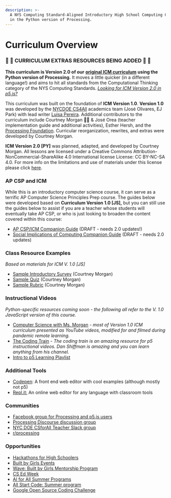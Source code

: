```yaml
---
description: >-
  A NYS Computing Standard-Aligned Introductory High School Computing Curriculum
  in the Python version of Processing.
---
```


# Curriculum Overview

### 🚧 🚜 **CURRICULUM EXTRAS RESOURCES BEING ADDED** 🚜 **🚧**

**This curriculum is Version 2.0 of our** [**original ICM curriculum**](https://cs4all-icm.gitbook.io/introduction-to-computational-media-curriculum/) **using the Python version of Processing.** It moves a little quicker (in a different language!) and aims to hit all standards from the Computational Thinking category of the NYS Computing Standards. [_Looking for ICM Version 2.0 in p5.js?_](https://cs4all-icm.gitbook.io/js-intro-to-computational-media-2.0/)

This curriculum was built on the foundation of **ICM Version 1.0**. **Version 1.0** was developed by the [NYCDOE CS4All](http://cs4all.nyc/) academics team (José Olivares, EJ Park) with lead writer [Luisa Pereira](http://www.luisapereira.net/). Additional contributors to the curriculum include Courtney Morgan 🙆‍♀️ & José Orea (teacher implementation guide and additional activities), Esther Hersh, and the [Processing Foundation](https://processingfoundation.org/). Curricular reorganization, rewrites, and extras were developed by Courtney Morgan.

**ICM Version 2.0 \[PY]** was planned, adapted, and developed by Courtney Morgan. All lessons are licensed under a Creative Commons Attribution-NonCommercial-ShareAlike 4.0 International license License: CC BY-NC-SA 4.0. For more info on the limitations and use of materials under this license please click [here](https://creativecommons.org/licenses/by-nc-sa/4.0/).

### AP CSP and ICM

While this is an introductory computer science course, it can serve as a terrific AP Computer Science Principles Prep course. The guides below were developed based on **Curriculum Version 1.0 \[JS],** but you can still use the guides below to assist if you are a teacher whose students will eventually take AP CSP, or who is just looking to broaden the content covered within this course:

* [AP CSP/ICM Companion Guide](https://docs.google.com/document/d/1ci--4DONVH2xYddqeAq8F4\_RmlgBY\_Tvug56ueWhBj0/preview) (DRAFT - needs 2.0 updates!)
* [Social Implications of Computing Companion Guide](https://docs.google.com/document/d/1GVzOsjulSYxlEj51HJCFeo64VuXrf3aHdA2zH4X8cv8/preview) (DRAFT - needs 2.0 updates)

### Class Resource Examples

_Based on materials for ICM V. 1.0 \[JS]_

* [Sample Introductory Survey](https://docs.google.com/forms/d/1pzjxSHfZz4eSeGgvQJ-WEsx4pYlZ4Zk5ChxqCUhQxcQ/viewform?edit\_requested=true) (Courtney Morgan)
* [Sample Quiz](https://docs.google.com/document/d/1UsYGa4Z0lrX5ImtD0QoF6aSzN5FyVdvR5ofvlQOMMEk/edit) (Courtney Morgan)
* [Sample Rubric](https://docs.google.com/document/d/1p8NR5mL1rEK0HZA25bN-7Jb5zITPiu6dTIn-yCsgEgs/edit) (Courtney Morgan)

### Instructional Videos

_Python-specific resources coming soon - the following all refer to the V. 1.0 JavaScript version of this course._

* [Computer Science with Ms. Morgan](https://www.youtube.com/channel/UCzotTG3ao\_SipHcrhKGeScQ) - _most of Version 1.0 ICM curriculum presented as YouTube videos, modified for and filmed during pandemic remote learning._
* [The Coding Tr](https://www.youtube.com/playlist?list=PLRqwX-V7Uu6Zy51Q-x9tMWIv9cueOFTFA)[ain](https://www.youtube.com/playlist?list=PLRqwX-V7Uu6Zy51Q-x9tMWIv9cueOFTFA) - _The coding train is an amazing resource for p5 instructional videos. Dan Shiffman is amazing and you can learn anything from his channel._
* [Intro to p5 Learning Playlist](https://www.youtube.com/playlist?list=PLRqwX-V7Uu6Zy51Q-x9tMWIv9cueOFTFA)

### Additional Tools

* [Codepen](https://codepen.io/): A front end web editor with cool examples (although mostly not p5)
* [Repl.it:](https://repl.it/) An online web editor for any language with classroom tools

### Communities

* [Facebook group for Processing and p5.js users](https://www.facebook.com/search/top/?q=creative%20coding%20with%20processing%20and%20p5.js\&epa=SEARCH\_BOX)
* [Processing Discourse discussion group](https://discourse.processing.org/)
* [NYC DOE CSforAll Teacher Slack group](https://join.slack.com/t/cs4allteachers/shared\_invite/enQtMzIwODg0NjEyMzg2LWNhNTI0ODk1N2RkNTQwODMxMTNhYjE1ZWYyMzZiNjM5MDRjZTQ5NTNlMGI5MjQ0OGY1MjQ2ODc0MDcwZGY2YTI)
* [r/processing](https://www.reddit.com/r/processing/)

### Opportunities

* [Hackathons for High Schoolers](https://hackathons.hackclub.com/)
* [Built by Girls Events](https://www.builtbygirls.com/events-calendar)
* [Wave: Built by Girls Mentorship Program](https://www.builtbygirls.com/about-wave)
* [CS Ed Week](https://csedweek.org/)
* [AI for All Summer Programs](http://ai-4-all.org/summer-programs/)
* [All Start Code: Summer program](https://www.allstarcode.org/)
* [Google Open Source Coding Challenge](https://codein.withgoogle.com/archive/)
